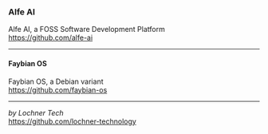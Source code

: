 ### Alfe AI  
Alfe AI, a FOSS Software Development Platform  
https://github.com/alfe-ai  

---

#### Faybian OS  
Faybian OS, a Debian variant  
https://github.com/faybian-os  

---

_by Lochner Tech_  
https://github.com/lochner-technology  
